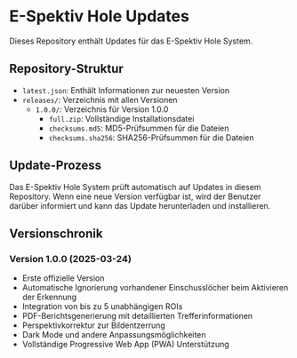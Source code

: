 # E-Spektiv Hole Updates

Dieses Repository enthält Updates für das E-Spektiv Hole System.

## Repository-Struktur

- `latest.json`: Enthält Informationen zur neuesten Version
- `releases/`: Verzeichnis mit allen Versionen
  - `1.0.0/`: Verzeichnis für Version 1.0.0
    - `full.zip`: Vollständige Installationsdatei
    - `checksums.md5`: MD5-Prüfsummen für die Dateien
    - `checksums.sha256`: SHA256-Prüfsummen für die Dateien

## Update-Prozess

Das E-Spektiv Hole System prüft automatisch auf Updates in diesem Repository. Wenn eine neue Version verfügbar ist, wird der Benutzer darüber informiert und kann das Update herunterladen und installieren.

## Versionschronik

### Version 1.0.0 (2025-03-24)

- Erste offizielle Version
- Automatische Ignorierung vorhandener Einschusslöcher beim Aktivieren der Erkennung
- Integration von bis zu 5 unabhängigen ROIs
- PDF-Berichtsgenerierung mit detaillierten Trefferinformationen
- Perspektivkorrektur zur Bildentzerrung
- Dark Mode und andere Anpassungsmöglichkeiten
- Vollständige Progressive Web App (PWA) Unterstützung